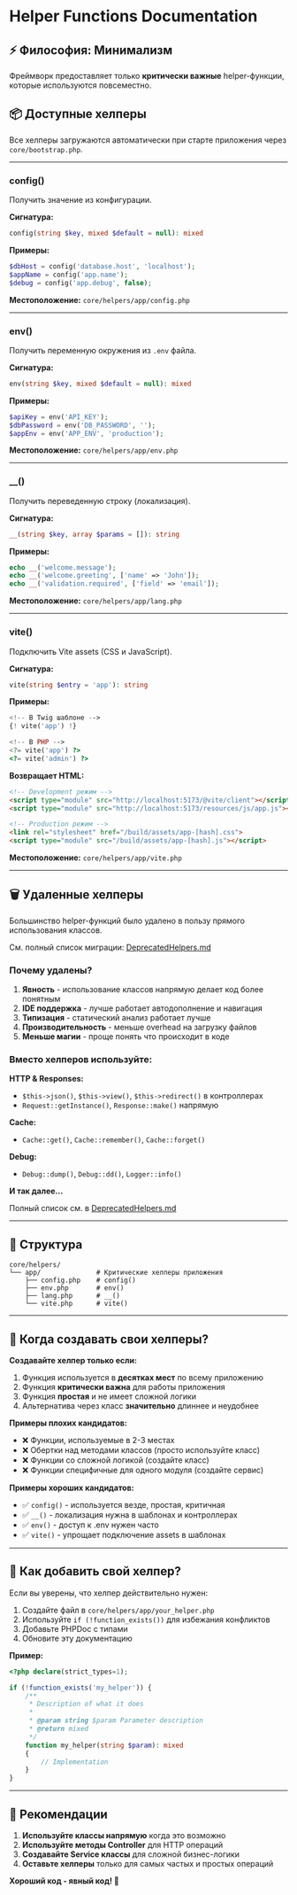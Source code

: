 # Helper Functions Documentation

## ⚡ Философия: Минимализм

Фреймворк предоставляет только **критически важные** helper-функции, которые используются повсеместно.

## 📦 Доступные хелперы

Все хелперы загружаются автоматически при старте приложения через `core/bootstrap.php`.

---

### config()

Получить значение из конфигурации.

**Сигнатура:**
```php
config(string $key, mixed $default = null): mixed
```

**Примеры:**
```php
$dbHost = config('database.host', 'localhost');
$appName = config('app.name');
$debug = config('app.debug', false);
```

**Местоположение:** `core/helpers/app/config.php`

---

### env()

Получить переменную окружения из `.env` файла.

**Сигнатура:**
```php
env(string $key, mixed $default = null): mixed
```

**Примеры:**
```php
$apiKey = env('API_KEY');
$dbPassword = env('DB_PASSWORD', '');
$appEnv = env('APP_ENV', 'production');
```

**Местоположение:** `core/helpers/app/env.php`

---

### __()

Получить переведенную строку (локализация).

**Сигнатура:**
```php
__(string $key, array $params = []): string
```

**Примеры:**
```php
echo __('welcome.message');
echo __('welcome.greeting', ['name' => 'John']);
echo __('validation.required', ['field' => 'email']);
```

**Местоположение:** `core/helpers/app/lang.php`

---

### vite()

Подключить Vite assets (CSS и JavaScript).

**Сигнатура:**
```php
vite(string $entry = 'app'): string
```

**Примеры:**
```php
<!-- В Twig шаблоне -->
{! vite('app') !}

<!-- В PHP -->
<?= vite('app') ?>
<?= vite('admin') ?>
```

**Возвращает HTML:**
```html
<!-- Development режим -->
<script type="module" src="http://localhost:5173/@vite/client"></script>
<script type="module" src="http://localhost:5173/resources/js/app.js"></script>

<!-- Production режим -->
<link rel="stylesheet" href="/build/assets/app-[hash].css">
<script type="module" src="/build/assets/app-[hash].js"></script>
```

**Местоположение:** `core/helpers/app/vite.php`

---

## 🗑️ Удаленные хелперы

Большинство helper-функций было удалено в пользу прямого использования классов.

См. полный список миграции: [DeprecatedHelpers.md](DeprecatedHelpers.md)

### Почему удалены?

1. **Явность** - использование классов напрямую делает код более понятным
2. **IDE поддержка** - лучше работает автодополнение и навигация
3. **Типизация** - статический анализ работает лучше
4. **Производительность** - меньше overhead на загрузку файлов
5. **Меньше магии** - проще понять что происходит в коде

### Вместо хелперов используйте:

**HTTP & Responses:**
- `$this->json()`, `$this->view()`, `$this->redirect()` в контроллерах
- `Request::getInstance()`, `Response::make()` напрямую

**Cache:**
- `Cache::get()`, `Cache::remember()`, `Cache::forget()`

**Debug:**
- `Debug::dump()`, `Debug::dd()`, `Logger::info()`

**И так далее...**

Полный список см. в [DeprecatedHelpers.md](DeprecatedHelpers.md)

---

## 📁 Структура

```
core/helpers/
└── app/              # Критические хелперы приложения
    ├── config.php    # config()
    ├── env.php       # env()
    ├── lang.php      # __()
    └── vite.php      # vite()
```

---

## 🎯 Когда создавать свои хелперы?

**Создавайте хелпер только если:**
1. Функция используется в **десятках мест** по всему приложению
2. Функция **критически важна** для работы приложения
3. Функция **простая** и не имеет сложной логики
4. Альтернатива через класс **значительно** длиннее и неудобнее

**Примеры плохих кандидатов:**
- ❌ Функции, используемые в 2-3 местах
- ❌ Обертки над методами классов (просто используйте класс)
- ❌ Функции со сложной логикой (создайте класс)
- ❌ Функции специфичные для одного модуля (создайте сервис)

**Примеры хороших кандидатов:**
- ✅ `config()` - используется везде, простая, критичная
- ✅ `__()` - локализация нужна в шаблонах и контроллерах
- ✅ `env()` - доступ к .env нужен часто
- ✅ `vite()` - упрощает подключение assets в шаблонах

---

## 🔧 Как добавить свой хелпер?

Если вы уверены, что хелпер действительно нужен:

1. Создайте файл в `core/helpers/app/your_helper.php`
2. Используйте `if (!function_exists())` для избежания конфликтов
3. Добавьте PHPDoc с типами
4. Обновите эту документацию

**Пример:**
```php
<?php declare(strict_types=1);

if (!function_exists('my_helper')) {
    /**
     * Description of what it does
     *
     * @param string $param Parameter description
     * @return mixed
     */
    function my_helper(string $param): mixed
    {
        // Implementation
    }
}
```

---

## 🚀 Рекомендации

1. **Используйте классы напрямую** когда это возможно
2. **Используйте методы Controller** для HTTP операций
3. **Создавайте Service классы** для сложной бизнес-логики
4. **Оставьте хелперы** только для самых частых и простых операций

**Хороший код - явный код! 🎯**
